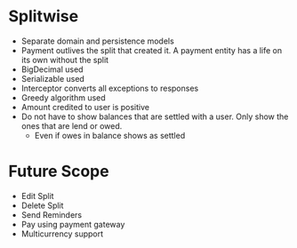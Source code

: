 # Splitwise

* Separate domain and persistence models
* Payment outlives the split that created it. A payment entity has a life on its own without the split
* BigDecimal used
* Serializable used
* Interceptor converts all exceptions to responses
* Greedy algorithm used
* Amount credited to user is positive
* Do not have to show balances that are settled with a user. Only show the ones that are lend or
  owed.
  * Even if owes in balance shows as settled

# Future Scope

* Edit Split
* Delete Split
* Send Reminders
* Pay using payment gateway
* Multicurrency support